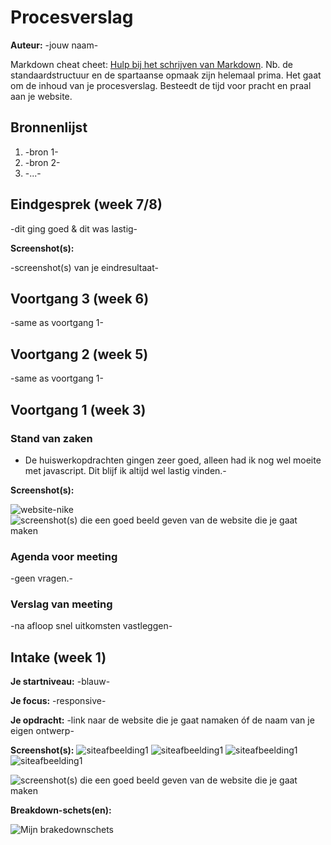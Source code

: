 # Procesverslag
**Auteur:** -jouw naam-

Markdown cheat cheet: [Hulp bij het schrijven van Markdown](https://github.com/adam-p/markdown-here/wiki/Markdown-Cheatsheet). Nb. de standaardstructuur en de spartaanse opmaak zijn helemaal prima. Het gaat om de inhoud van je procesverslag. Besteedt de tijd voor pracht en praal aan je website.



## Bronnenlijst
1. -bron 1-
2. -bron 2-
3. -...-



## Eindgesprek (week 7/8)

-dit ging goed & dit was lastig-

**Screenshot(s):**

-screenshot(s) van je eindresultaat-



## Voortgang 3 (week 6)

-same as voortgang 1-



## Voortgang 2 (week 5)

-same as voortgang 1-



## Voortgang 1 (week 3)

### Stand van zaken

- De huiswerkopdrachten gingen zeer goed, alleen had ik nog wel moeite met javascript. Dit blijf ik altijd wel lastig vinden.-

**Screenshot(s):**

![website-nike](images/website.png)
![screenshot(s) die een goed beeld geven van de website die je gaat maken](images/dummy-image.svg)

### Agenda voor meeting

-geen vragen.-

### Verslag van meeting

-na afloop snel uitkomsten vastleggen-


## Intake (week 1)

**Je startniveau:** -blauw-

**Je focus:** -responsive-

**Je opdracht:** -link naar de website die je gaat namaken óf de naam van je eigen ontwerp-

**Screenshot(s):**
![siteafbeelding1](images/afbeelding1.png)
![siteafbeelding1](images/siteafbeelding2.png)
![siteafbeelding1](images/siteafbeelding3.png)
![siteafbeelding1](images/siteafbeelding4.png)

![screenshot(s) die een goed beeld geven van de website die je gaat maken](images/dummy-image.svg)

**Breakdown-schets(en):**

![Mijn brakedownschets](images/breakdownschets.png)
